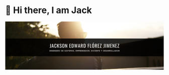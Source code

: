 # 👋 Hi there, I am Jack

![header jack](https://github.com/jackmaf/jackmaf/blob/master/Imagenes/header-jack.png)
